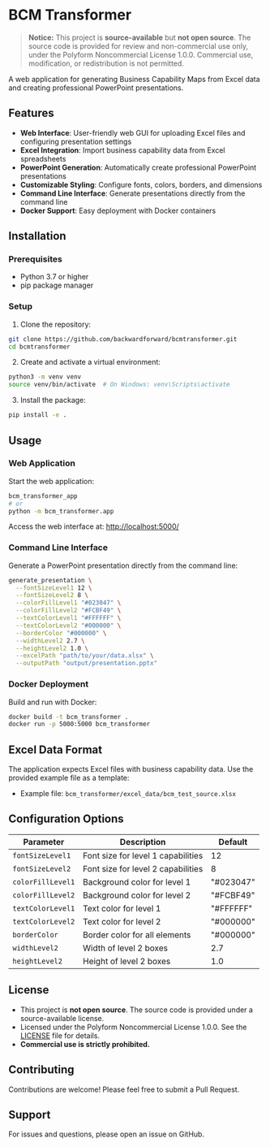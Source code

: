# BCM Transformer

> **Notice:** This project is **source-available** but **not open source**. The source code is provided for review and non-commercial use only, under the Polyform Noncommercial License 1.0.0. Commercial use, modification, or redistribution is not permitted.

A web application for generating Business Capability Maps from Excel data and creating professional PowerPoint presentations.

## Features

- **Web Interface**: User-friendly web GUI for uploading Excel files and configuring presentation settings
- **Excel Integration**: Import business capability data from Excel spreadsheets
- **PowerPoint Generation**: Automatically create professional PowerPoint presentations
- **Customizable Styling**: Configure fonts, colors, borders, and dimensions
- **Command Line Interface**: Generate presentations directly from the command line
- **Docker Support**: Easy deployment with Docker containers

## Installation

### Prerequisites

- Python 3.7 or higher
- pip package manager

### Setup

1. Clone the repository:
```bash
git clone https://github.com/backwardforward/bcmtransformer.git
cd bcmtransformer
```

2. Create and activate a virtual environment:
```bash
python3 -m venv venv
source venv/bin/activate  # On Windows: venv\Scripts\activate
```

3. Install the package:
```bash
pip install -e .
```

## Usage

### Web Application

Start the web application:
```bash
bcm_transformer_app
# or
python -m bcm_transformer.app
```

Access the web interface at: [http://localhost:5000/](http://localhost:5000/)

### Command Line Interface

Generate a PowerPoint presentation directly from the command line:

```bash
generate_presentation \
  --fontSizeLevel1 12 \
  --fontSizeLevel2 8 \
  --colorFillLevel1 "#023047" \
  --colorFillLevel2 "#FCBF49" \
  --textColorLevel1 "#FFFFFF" \
  --textColorLevel2 "#000000" \
  --borderColor "#000000" \
  --widthLevel2 2.7 \
  --heightLevel2 1.0 \
  --excelPath "path/to/your/data.xlsx" \
  --outputPath "output/presentation.pptx"
```

### Docker Deployment

Build and run with Docker:

```bash
docker build -t bcm_transformer .
docker run -p 5000:5000 bcm_transformer
```

## Excel Data Format

The application expects Excel files with business capability data. Use the provided example file as a template:

- Example file: `bcm_transformer/excel_data/bcm_test_source.xlsx`

## Configuration Options

| Parameter | Description | Default |
|-----------|-------------|---------|
| `fontSizeLevel1` | Font size for level 1 capabilities | 12 |
| `fontSizeLevel2` | Font size for level 2 capabilities | 8 |
| `colorFillLevel1` | Background color for level 1 | "#023047" |
| `colorFillLevel2` | Background color for level 2 | "#FCBF49" |
| `textColorLevel1` | Text color for level 1 | "#FFFFFF" |
| `textColorLevel2` | Text color for level 2 | "#000000" |
| `borderColor` | Border color for all elements | "#000000" |
| `widthLevel2` | Width of level 2 boxes | 2.7 |
| `heightLevel2` | Height of level 2 boxes | 1.0 |

## License

- This project is **not open source**. The source code is provided under a source-available license.
- Licensed under the Polyform Noncommercial License 1.0.0. See the [LICENSE](LICENSE) file for details.
- **Commercial use is strictly prohibited.**

## Contributing

Contributions are welcome! Please feel free to submit a Pull Request.

## Support

For issues and questions, please open an issue on GitHub.
